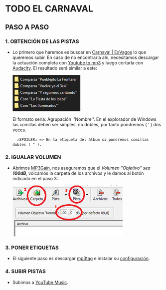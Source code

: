 # TODO EL CARNAVAL

## PASO A PASO

### 1. OBTENCIÓN DE LAS PISTAS

* Lo primero que haremos es buscar en <a href="https://www.exvagos.org/forums/carnaval.289/">Carnaval | ExVagos</a> lo que queremos subir. En caso de no encontrarla ahí, necesitamos descargar la actuación completa con <a href="https://es3.ytmp3.mobi/">Youtube to mp3</a> y luego cortarla con <a href="https://github.com/audacity/audacity/releases/download/Audacity-3.4.2/audacity-win-3.4.2-64bit.exe">Audacity</a>. El resultado será similar a este:

    ![Alt text](image.png)
    
    El formato sería: Agrupación ''Nombre''. En el explorador de Windows las comillas deben ser simples, no dobles, por tanto pondremos ( ' ) dos veces. 
        
        ⚠SPOILER⚠ => En la etiqueta del álbum si pondremos comillas dobles ( " ).

### 2. IGUALAR VOLUMEN

* Abrimos <a href="https://sourceforge.net/projects/mp3gain/files/MP3Gain-Windows%20%28Stable%29/1.2.5/mp3gain-win-1_2_5.exe/download">MP3Gain</a>, nos aseguramos que el *Volumen "Objetivo" sea **100dB***, volcamos la carpeta de los archivos y le damos al botón indicado en el paso 3:

    ![Alt text](image-1.png)

### 3. PONER ETIQUETAS

* El siguiente paso es descargar <a href="https://www.mp3tag.de/en/dodownload.html">mp3tag</a> e instalar su [configuración](Mp3tagSettings.zip).

### 4. SUBIR PISTAS

* Subimos a <a href="https://music.youtube.com/watch?v=WO0AiAkMqGU&amp;list=PLxLDSnc1P_4ayG99EZcW-zgDovmeJUpw6">YouTube Music</a>.
